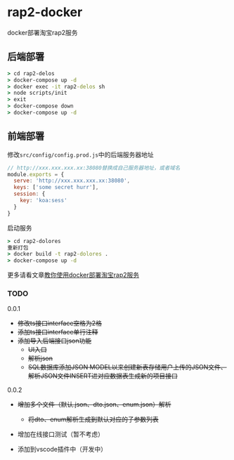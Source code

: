 # rap2-docker
docker部署淘宝rap2服务

## 后端部署

```cmd
> cd rap2-delos
> docker-compose up -d
> docker exec -it rap2-delos sh
> node scripts/init
> exit
> docker-compose down
> docker-compose up -d
```

## 前端部署

修改`src/config/config.prod.js`中的后端服务器地址

```javascript
// http://xxx.xxx.xxx.xx:38080替换成自己服务器地址，或者域名
module.exports = {
  serve: 'http://xxx.xxx.xxx.xx:38080',
  keys: ['some secret hurr'],
  session: {
    key: 'koa:sess'
  }
}
```

启动服务

```cmd
> cd rap2-dolores
重新打包
> docker build -t rap2-dolores .
> docker-compose up -d
```

更多请看文章[教你使用docker部署淘宝rap2服务](https://www.cnblogs.com/rynxiao/p/9080179.html)

### TODO

0.0.1
* ~~修改ts接口interface空格为2格~~
* ~~添加ts接口interface单行注释~~
* ~~添加导入后端接口json功能~~
  * ~~UI入口~~
  * ~~解析json~~
  * ~~SQL数据库添加JSON MODEL以来创建新表存储用户上传的JSON文件、解析JSON文件INSERT进对应数据表生成新的项目接口~~

0.0.2
* ~~增加多个文件（默认.json、dto.json、enum.json）解析~~
  * ~~将dto、enum解析生成到默认对应的子参数列表~~

* 增加在线接口测试（暂不考虑）
* 添加到vscode插件中（开发中）
